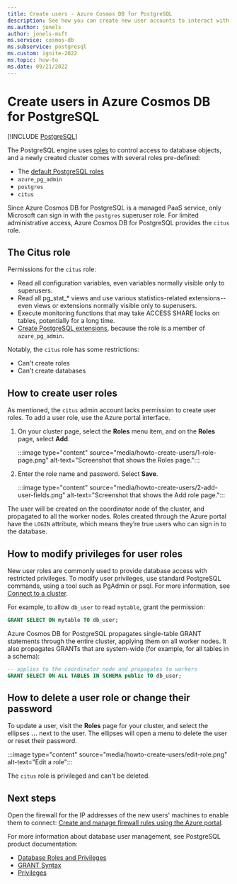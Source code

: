 ```yaml
---
title: Create users - Azure Cosmos DB for PostgreSQL
description: See how you can create new user accounts to interact with an Azure Cosmos DB for PostgreSQL cluster.
ms.author: jonels
author: jonels-msft
ms.service: cosmos-db
ms.subservice: postgresql
ms.custom: ignite-2022
ms.topic: how-to
ms.date: 09/21/2022
---
```


# Create users in Azure Cosmos DB for PostgreSQL

[!INCLUDE [PostgreSQL](../includes/appliesto-postgresql.md)]

The PostgreSQL engine uses
[roles](https://www.postgresql.org/docs/current/sql-createrole.html) to control
access to database objects, and a newly created cluster
comes with several roles pre-defined:

* The [default PostgreSQL roles](https://www.postgresql.org/docs/current/default-roles.html)
* `azure_pg_admin`
* `postgres`
* `citus`

Since Azure Cosmos DB for PostgreSQL is a managed PaaS service, only Microsoft can sign in with the
`postgres` superuser role. For limited administrative access, Azure Cosmos DB for PostgreSQL
provides the `citus` role.

## The Citus role

Permissions for the `citus` role:

* Read all configuration variables, even variables normally visible only to
  superusers.
* Read all pg\_stat\_\* views and use various statistics-related
  extensions--even views or extensions normally visible only to superusers.
* Execute monitoring functions that may take ACCESS SHARE locks on tables,
  potentially for a long time.
* [Create PostgreSQL extensions](reference-extensions.md), because
  the role is a member of `azure_pg_admin`.

Notably, the `citus` role has some restrictions:

* Can't create roles
* Can't create databases

## How to create user roles

As mentioned, the `citus` admin account lacks permission to create user roles. To add a user role, use the Azure portal interface.

1. On your cluster page, select the **Roles** menu item, and on the **Roles** page, select **Add**.

   :::image type="content" source="media/howto-create-users/1-role-page.png" alt-text="Screenshot that shows the Roles page.":::

2. Enter the role name and password. Select **Save**.

   :::image type="content" source="media/howto-create-users/2-add-user-fields.png" alt-text="Screenshot that shows the Add role page.":::

The user will be created on the coordinator node of the cluster,
and propagated to all the worker nodes. Roles created through the Azure
portal have the `LOGIN` attribute, which means they’re true users who
can sign in to the database.

## How to modify privileges for user roles

New user roles are commonly used to provide database access with restricted
privileges. To modify user privileges, use standard PostgreSQL commands, using
a tool such as PgAdmin or psql. For more information, see [Connect to a cluster](quickstart-connect-psql.md).

For example, to allow `db_user` to read `mytable`, grant the permission:

```sql
GRANT SELECT ON mytable TO db_user;
```

Azure Cosmos DB for PostgreSQL propagates single-table GRANT statements through the entire
cluster, applying them on all worker nodes. It also propagates GRANTs that are
system-wide (for example, for all tables in a schema):

```sql
-- applies to the coordinator node and propagates to workers
GRANT SELECT ON ALL TABLES IN SCHEMA public TO db_user;
```

## How to delete a user role or change their password

To update a user, visit the **Roles** page for your cluster,
and select the ellipses **...** next to the user. The ellipses will open a menu
to delete the user or reset their password.

   :::image type="content" source="media/howto-create-users/edit-role.png" alt-text="Edit a role":::

The `citus` role is privileged and can't be deleted.

## Next steps

Open the firewall for the IP addresses of the new users' machines to enable
them to connect: [Create and manage firewall rules using
the Azure portal](howto-manage-firewall-using-portal.md).

For more information about database user management, see PostgreSQL
product documentation:

* [Database Roles and Privileges](https://www.postgresql.org/docs/current/static/user-manag.html)
* [GRANT Syntax](https://www.postgresql.org/docs/current/static/sql-grant.html)
* [Privileges](https://www.postgresql.org/docs/current/static/ddl-priv.html)
